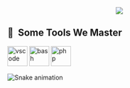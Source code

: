 <p align="center">
  <img src="https://capsule-render.vercel.app/api?text=App Ambient🕹️&animation=fadeIn&type=waving&color=gradient&height=100"/>
</p>



<h2> 🚀 &nbsp;Some Tools We Master</h2>
<p align="left">
<img src="https://cdn.jsdelivr.net/gh/devicons/devicon/icons/vscode/vscode-original.svg" alt="vscode" width="45" height="45"/>
<img src="https://cdn.jsdelivr.net/gh/devicons/devicon/icons/bash/bash-original.svg" alt="bash" width="45" height="45"/>
<img src="https://cdn.jsdelivr.net/gh/devicons/devicon/icons/php/php-original.svg" alt="php" width="45" height="45"/>
</p>


![Snake animation](https://github.com/sam-shubham/sam-shubham/blob/output/github-contribution-grid-snake.svg)
